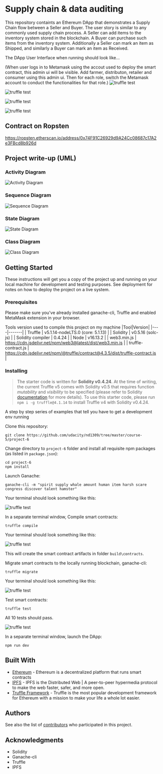 # Supply chain & data auditing

This repository containts an Ethereum DApp that demonstrates a Supply Chain flow between a Seller and Buyer. The user story is similar to any commonly used supply chain process. A Seller can add items to the inventory system stored in the blockchain. A Buyer can purchase such items from the inventory system. Additionally a Seller can mark an item as Shipped, and similarly a Buyer can mark an item as Received.

The DApp User Interface when running should look like...

(When user logs in to Metamask using the accout used to deploy the smart contract, this admin ui will be visible. Add farmer, distributon, retailer and consumer using this admin ui. Then for each role, switch the Metamask account to conduct the functionalities for that role.)
![truffle test](images/ftc_admin_ui.png)

![truffle test](images/ftc_product_overview.png)

![truffle test](images/ftc_farm_details.png)

![truffle test](images/ftc_product_details.png)

## Contract on Ropsten

https://ropsten.etherscan.io/address/0x74F91C26929d9A24Cc08687c17A2e3FBcd8b926d

## Project write-up (UML)

### Activity Diagram

![Activity Diagram](images/udacity-nd-bc-activity-diagram.png)

### Sequence Diagram

![Sequence Diagram](images/udacity-nd-bc-sequence-diagram.png)

### State Diagram

![State Diagram](images/udacity-nd-bc-state-diagram.png)

### Class Diagram

![Class Diagram](images/udacity-nd-bc-class-diagram.png)

## Getting Started

These instructions will get you a copy of the project up and running on your local machine for development and testing purposes. See deployment for notes on how to deploy the project on a live system.

### Prerequisites

Please make sure you've already installed ganache-cli, Truffle and enabled MetaMask extension in your browser.

Tools version used to compile this project on my machine
|Tool|Version|
|----|-------|
| Truffle | v5.1.14-nodeLTS.0 (core: 5.1.13) |
| Solidity | v0.5.16 (solc-js) |
| Solidity compiler | 0.4.24 |
| Node | v16.13.2 |
| web3.min.js | https://cdn.jsdelivr.net/npm/web3@latest/dist/web3.min.js |
| truffle-contract.js | https://cdn.jsdelivr.net/npm/@truffle/contract@4.3.5/dist/truffle-contract.js |

### Installing

> The starter code is written for **Solidity v0.4.24**. At the time of writing, the current Truffle v5 comes with Solidity v0.5 that requires function _mutability_ and _visibility_ to be specified (please refer to Solidity [documentation](https://docs.soliditylang.org/en/v0.5.0/050-breaking-changes.html) for more details). To use this starter code, please run `npm i -g truffle@4.1.14` to install Truffle v4 with Solidity v0.4.24.

A step by step series of examples that tell you have to get a development env running

Clone this repository:

```
git clone https://github.com/udacity/nd1309/tree/master/course-5/project-6
```

Change directory to `project-6` folder and install all requisite npm packages (as listed in `package.json`):

```
cd project-6
npm install
```

Launch Ganache:

```
ganache-cli -m "spirit supply whale amount human item harsh scare congress discover talent hamster"
```

Your terminal should look something like this:

![truffle test](images/ganache-cli.png)

In a separate terminal window, Compile smart contracts:

```
truffle compile
```

Your terminal should look something like this:

![truffle test](images/truffle_compile.png)

This will create the smart contract artifacts in folder `build\contracts`.

Migrate smart contracts to the locally running blockchain, ganache-cli:

```
truffle migrate
```

Your terminal should look something like this:

![truffle test](images/truffle_migrate.png)

Test smart contracts:

```
truffle test
```

All 10 tests should pass.

![truffle test](images/truffle_test.png)

In a separate terminal window, launch the DApp:

```
npm run dev
```

## Built With

- [Ethereum](https://www.ethereum.org/) - Ethereum is a decentralized platform that runs smart contracts
- [IPFS](https://ipfs.io/) - IPFS is the Distributed Web | A peer-to-peer hypermedia protocol
  to make the web faster, safer, and more open.
- [Truffle Framework](http://truffleframework.com/) - Truffle is the most popular development framework for Ethereum with a mission to make your life a whole lot easier.

## Authors

See also the list of [contributors](https://github.com/your/project/contributors.md) who participated in this project.

## Acknowledgments

- Solidity
- Ganache-cli
- Truffle
- IPFS
